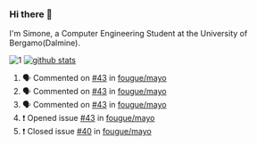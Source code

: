 ### Hi there 👋

I'm Simone, a Computer Engineering Student at the University of Bergamo(Dalmine).

![1](https://github-readme-stats.vercel.app/api/top-langs/?username=SudatiSimone&theme=white-blue) [![github stats](https://github-readme-stats.vercel.app/api?username=SudatiSimone&theme=white-blue)](https://github.com/anuraghazra/github-readme-stats)

<!--START_SECTION:activity-->
1. 🗣 Commented on [#43](https://github.com/fougue/mayo/issues/43) in [fougue/mayo](https://github.com/fougue/mayo)
2. 🗣 Commented on [#43](https://github.com/fougue/mayo/issues/43) in [fougue/mayo](https://github.com/fougue/mayo)
3. 🗣 Commented on [#43](https://github.com/fougue/mayo/issues/43) in [fougue/mayo](https://github.com/fougue/mayo)
4. ❗️ Opened issue [#43](https://github.com/fougue/mayo/issues/43) in [fougue/mayo](https://github.com/fougue/mayo)
5. ❗️ Closed issue [#40](https://github.com/fougue/mayo/issues/40) in [fougue/mayo](https://github.com/fougue/mayo)
<!--END_SECTION:activity-->

